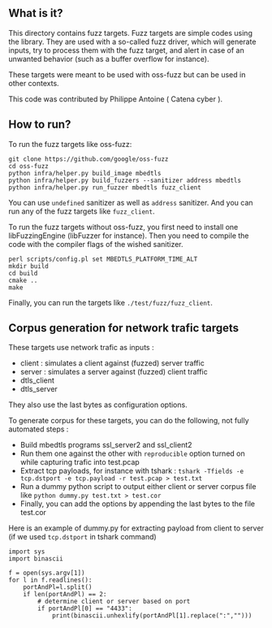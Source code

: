 What is it?
------

This directory contains fuzz targets.
Fuzz targets are simple codes using the library.
They are used with a so-called fuzz driver, which will generate inputs, try to process them with the fuzz target, and alert in case of an unwanted behavior (such as a buffer overflow for instance).

These targets were meant to be used with oss-fuzz but can be used in other contexts.

This code was contributed by Philippe Antoine ( Catena cyber ).

How to run?
------

To run the fuzz targets like oss-fuzz:
```
git clone https://github.com/google/oss-fuzz
cd oss-fuzz
python infra/helper.py build_image mbedtls
python infra/helper.py build_fuzzers --sanitizer address mbedtls
python infra/helper.py run_fuzzer mbedtls fuzz_client
```
You can use `undefined` sanitizer as well as `address` sanitizer.
And you can run any of the fuzz targets like `fuzz_client`.

To run the fuzz targets without oss-fuzz, you first need to install one libFuzzingEngine (libFuzzer for instance).
Then you need to compile the code with the compiler flags of the wished sanitizer.
```
perl scripts/config.pl set MBEDTLS_PLATFORM_TIME_ALT
mkdir build
cd build
cmake ..
make
```
Finally, you can run the targets like `./test/fuzz/fuzz_client`.


Corpus generation for network trafic targets
------

These targets use network trafic as inputs :
* client : simulates a client against (fuzzed) server traffic
* server : simulates a server against (fuzzed) client traffic
* dtls_client
* dtls_server

They also use the last bytes as configuration options.

To generate corpus for these targets, you can do the following, not fully automated steps :
* Build mbedtls programs ssl_server2 and ssl_client2
* Run them one against the other with `reproducible` option turned on while capturing trafic into test.pcap
* Extract tcp payloads, for instance with tshark : `tshark -Tfields -e tcp.dstport -e tcp.payload -r test.pcap > test.txt`
* Run a dummy python script to output either client or server corpus file like `python dummy.py test.txt > test.cor`
* Finally, you can add the options by appending the last bytes to the file test.cor

Here is an example of dummy.py for extracting payload from client to server (if we used `tcp.dstport` in tshark command)
```
import sys
import binascii

f = open(sys.argv[1])
for l in f.readlines():
    portAndPl=l.split()
    if len(portAndPl) == 2:
        # determine client or server based on port
        if portAndPl[0] == "4433":
            print(binascii.unhexlify(portAndPl[1].replace(":","")))
```
